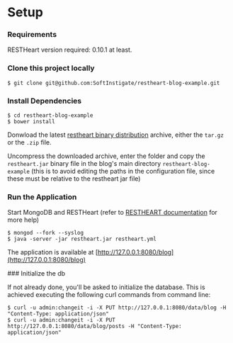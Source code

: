 # Setup

### Requirements

RESTHeart version required: 0.10.1 at least.

### Clone this project locally

    $ git clone git@github.com:SoftInstigate/restheart-blog-example.git

### Install Dependencies

    $ cd restheart-blog-example
    $ bower install

Donwload the latest [restheart binary distribution](https://github.com/SoftInstigate/restheart/releases/latest) archive, either the `tar.gz` or the `.zip` file.

Uncompress the downloaded archive, enter the folder and copy the `restheart.jar` binary file in the blog's main directory `restheart-blog-example` (this is to avoid editing the paths in the configuration file, since these must be relative to the restheart jar file)

### Run the Application

Start MongoDB and RESTHeart (refer to [RESTHEART documentation](http://restheart.org/docs/get-up-and-running.html) for more help)

    $ mongod --fork --syslog
    $ java -server -jar restheart.jar restheart.yml

The application is available at [http://127.0.0.1:8080/blog](http://127.0.0.1:8080/blog)

### Initialize the db

If not already done, you'll be asked to initialize the database.
This is achieved executing the following curl commands from command line:

    $ curl -u admin:changeit -i -X PUT http://127.0.0.1:8080/data/blog -H "Content-Type: application/json"
    $ curl -u admin:changeit -i -X PUT http://127.0.0.1:8080/data/blog/posts -H "Content-Type: application/json"
